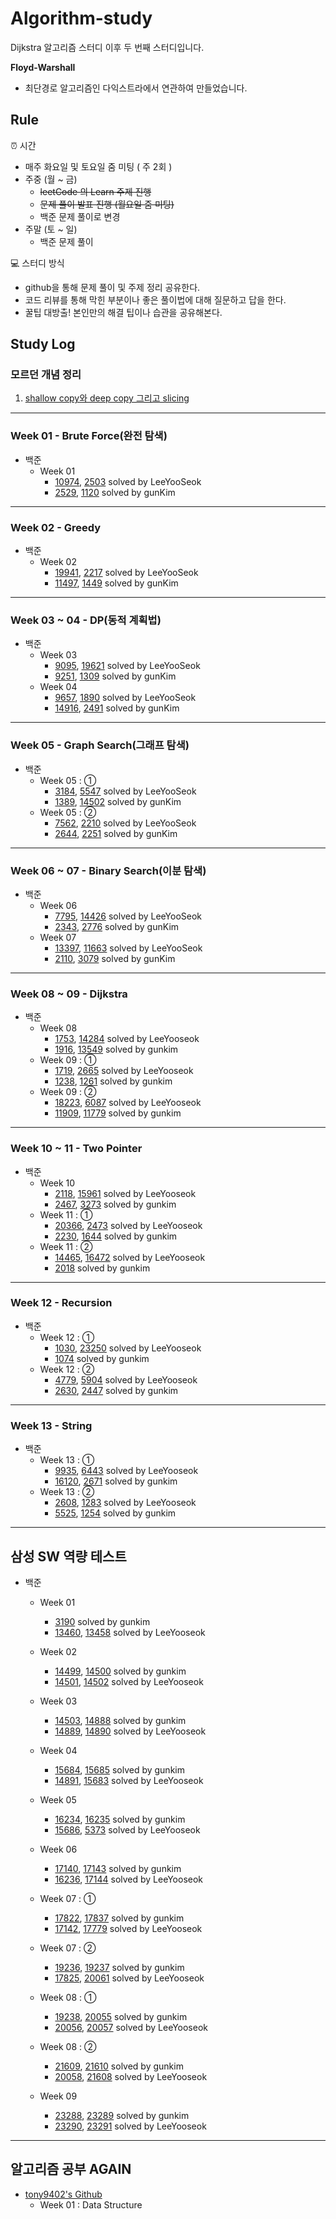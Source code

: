 # Algorithm-study
Dijkstra 알고리즘 스터디 이후 두 번째 스터디입니다.


**Floyd-Warshall**
- 최단경로 알고리즘인 다익스트라에서 연관하여 만들었습니다.


## Rule 
⏰ 시간
- 매주 화요일 및 토요일 줌 미팅 ( 주 2회 )
- 주중 (월 ~ 금)
    - ~~leetCode 의 Learn 주제 진행~~
    - ~~문제 풀이 발표 진행 (월요일 줌 미팅)~~
    - 백준 문제 풀이로 변경
- 주말 (토 ~ 일)
    - 백준 문제 풀이

💻 스터디 방식
- github을 통해 문제 풀이 및 주제 정리 공유한다.
- 코드 리뷰를 통해 막힌 부분이나 좋은 풀이법에 대해 질문하고 답을 한다.
- 꿀팁 대방출! 본인만의 해결 팁이나 습관을 공유해본다.


## Study Log
### 모르던 개념 정리
1. [shallow copy와 deep copy 그리고 slicing](https://blog.naver.com/harrison1995/222739006202)

---
### Week 01 - Brute Force(완전 탐색)
- 백준
    - Week 01
        - [10974](https://github.com/Challenge-Next-Level/Floyd-Warshall/blob/master/LeeYooseok/BOJ/BruteForce/20220116.md), [2503](https://github.com/Challenge-Next-Level/Floyd-Warshall/blob/master/LeeYooseok/BOJ/BruteForce/20220116.md) solved by LeeYooSeok
        - [2529](https://github.com/Challenge-Next-Level/Floyd-Warshall/blob/master/gunkim/Baekjoon/week01_BruteForce/2529_%EB%B6%80%EB%93%B1%ED%98%B8.py), [1120](https://github.com/Challenge-Next-Level/Floyd-Warshall/blob/master/gunkim/Baekjoon/week01_BruteForce/1120_%EB%AC%B8%EC%9E%90%EC%97%B4.py) solved by gunKim

---
### Week 02 - Greedy
- 백준
    - Week 02
        - [19941](https://github.com/Challenge-Next-Level/Floyd-Warshall/blob/master/LeeYooseok/BOJ/Greedy/20220122.md), [2217](https://github.com/Challenge-Next-Level/Floyd-Warshall/blob/master/LeeYooseok/BOJ/Greedy/20220122.md) solved by LeeYooSeok
        - [11497](https://github.com/Challenge-Next-Level/Floyd-Warshall/blob/master/gunkim/Baekjoon/week02_Greedy/11497_%ED%86%B5%EB%82%98%EB%AC%B4%EA%B1%B4%EB%84%88%EB%9B%B0%EA%B8%B0.py), [1449](https://github.com/Challenge-Next-Level/Floyd-Warshall/blob/master/gunkim/Baekjoon/week02_Greedy/1449_%EC%88%98%EB%A6%AC%EA%B3%B5%ED%95%AD%EC%8A%B9.py) solved by gunKim

---
### Week 03 ~ 04 - DP(동적 계획법)
- 백준
    - Week 03
        - [9095](https://github.com/Challenge-Next-Level/Floyd-Warshall/blob/master/LeeYooseok/BOJ/DynamicProgramming/9095.py), [19621](https://github.com/Challenge-Next-Level/Floyd-Warshall/blob/master/LeeYooseok/BOJ/DynamicProgramming/19621s.py) solved by LeeYooSeok
        - [9251](https://github.com/Challenge-Next-Level/Floyd-Warshall/blob/master/gunkim/Baekjoon/week03_DP/9251_LCS.py), [1309](https://github.com/Challenge-Next-Level/Floyd-Warshall/blob/master/gunkim/Baekjoon/week03_DP/1309_%EB%8F%99%EB%AC%BC%EC%9B%90.py) solved by gunKim
    - Week 04
        - [9657](https://github.com/Challenge-Next-Level/Floyd-Warshall/blob/master/LeeYooseok/BOJ/DynamicProgramming/9657.py), [1890](https://github.com/Challenge-Next-Level/Floyd-Warshall/blob/master/LeeYooseok/BOJ/DynamicProgramming/1890ss.py) solved by LeeYooSeok
        - [14916](https://github.com/Challenge-Next-Level/Floyd-Warshall/blob/master/gunkim/Baekjoon/week04_DP2/14916_%EA%B1%B0%EC%8A%A4%EB%A6%84%EB%8F%88.py), [2491](https://github.com/Challenge-Next-Level/Floyd-Warshall/blob/master/gunkim/Baekjoon/week04_DP2/2491_%EC%88%98%EC%97%B4.py) solved by gunKim

---
### Week 05 - Graph Search(그래프 탐색)
- 백준
    - Week 05 : ①
        - [3184](https://github.com/Challenge-Next-Level/Floyd-Warshall/blob/master/LeeYooseok/BOJ/Graph%20Search/3184s.py), [5547](https://github.com/Challenge-Next-Level/Floyd-Warshall/blob/master/LeeYooseok/BOJ/Graph%20Search/5547.py) solved by LeeYooSeok
        - [1389](https://github.com/Challenge-Next-Level/Floyd-Warshall/blob/master/gunkim/Baekjoon/week05_GraphSearch/1389_%EC%BC%80%EB%B9%88%EB%B2%A0%EC%9D%B4%EC%BB%A8%EC%9D%986%EB%8B%A8%EA%B3%84%EB%B2%95%EC%B9%99.py), [14502](https://github.com/Challenge-Next-Level/Floyd-Warshall/blob/master/gunkim/Baekjoon/week05_GraphSearch/14502_%EC%97%B0%EA%B5%AC%EC%86%8C.py) solved by gunKim
    - Week 05 : ②
        - [7562](https://github.com/Challenge-Next-Level/Floyd-Warshall/blob/master/LeeYooseok/BOJ/Graph%20Search/7562.py), [2210](https://github.com/Challenge-Next-Level/Floyd-Warshall/blob/master/LeeYooseok/BOJ/Graph%20Search/2210.py) solved by LeeYooSeok
        - [2644](https://github.com/Challenge-Next-Level/Floyd-Warshall/blob/master/gunkim/Baekjoon/week05_GraphSearch/2644_%EC%B4%8C%EC%88%98%EA%B3%84%EC%82%B0.py), [2251](https://github.com/Challenge-Next-Level/Floyd-Warshall/blob/master/gunkim/Baekjoon/week05_GraphSearch/2251_%EB%AC%BC%ED%86%B5.py) solved by gunKim

---
### Week 06 ~ 07 - Binary Search(이분 탐색)
- 백준
    - Week 06
        - [7795](https://github.com/Challenge-Next-Level/Floyd-Warshall/blob/master/LeeYooseok/BOJ/BinarySearch/7795.py), [14426](https://github.com/Challenge-Next-Level/Floyd-Warshall/blob/master/LeeYooseok/BOJ/BinarySearch/14426.py) solved by LeeYooSeok
        - [2343](https://github.com/Challenge-Next-Level/Floyd-Warshall/blob/master/gunkim/Baekjoon/week06_BinarySearch/2343_%EA%B8%B0%ED%83%80%EB%A0%88%EC%8A%A8.py), [2776](https://github.com/Challenge-Next-Level/Floyd-Warshall/blob/master/gunkim/Baekjoon/week06_BinarySearch/2776_%EC%95%94%EA%B8%B0%EC%99%95.py) solved by gunKim
    - Week 07
        - [13397](https://github.com/Challenge-Next-Level/Floyd-Warshall/blob/master/LeeYooseok/BOJ/BinarySearch/13397.py), [11663](https://github.com/Challenge-Next-Level/Floyd-Warshall/blob/master/LeeYooseok/BOJ/BinarySearch/11663.py) solved by LeeYooSeok
        - [2110](https://github.com/Challenge-Next-Level/Floyd-Warshall/blob/master/gunkim/Baekjoon/week07_BinarySearch2/2110_%EA%B3%B5%EC%9C%A0%EA%B8%B0%EC%84%A4%EC%B9%98.py), [3079](https://github.com/Challenge-Next-Level/Floyd-Warshall/blob/master/gunkim/Baekjoon/week07_BinarySearch2/3079_%EC%9E%85%EA%B5%AD%EC%8B%AC%EC%82%AC.py) solved by gunKim

---
### Week 08 ~ 09 - Dijkstra
- 백준
  - Week 08
    - [1753](https://github.com/Challenge-Next-Level/Floyd-Warshall/blob/master/LeeYooseok/BOJ/Dijkstra/1753.py), [14284](https://github.com/Challenge-Next-Level/Floyd-Warshall/blob/master/LeeYooseok/BOJ/Dijkstra/14284.py) solved by LeeYooseok
    - [1916](https://github.com/Challenge-Next-Level/Floyd-Warshall/blob/master/gunkim/Baekjoon/week08_Dijkstra/1916_%EC%B5%9C%EC%86%8C%EB%B9%84%EC%9A%A9%EA%B5%AC%ED%95%98%EA%B8%B0.py), [13549](https://github.com/Challenge-Next-Level/Floyd-Warshall/blob/master/gunkim/Baekjoon/week08_Dijkstra/13549_%EC%88%A8%EB%B0%94%EA%BC%AD%EC%A7%883.py) solved by gunkim
  - Week 09 : ①
    - [1719](https://github.com/Challenge-Next-Level/Floyd-Warshall/blob/master/LeeYooseok/BOJ/Dijkstra/1719.py), [2665](https://github.com/Challenge-Next-Level/Floyd-Warshall/blob/master/LeeYooseok/BOJ/Dijkstra/2665.py) solved by LeeYooseok
    - [1238](https://github.com/Challenge-Next-Level/Floyd-Warshall/blob/master/gunkim/Baekjoon/week09_Dijkstra2/1238_%ED%8C%8C%ED%8B%B0.py), [1261](https://github.com/Challenge-Next-Level/Floyd-Warshall/blob/master/gunkim/Baekjoon/week09_Dijkstra2/1261_%EC%95%8C%EA%B3%A0%EC%8A%A4%ED%8C%9F.py) solved by gunkim
  - Week 09 : ②
    - [18223](https://github.com/Challenge-Next-Level/Floyd-Warshall/blob/master/LeeYooseok/BOJ/Dijkstra/18223.py), [6087](https://github.com/Challenge-Next-Level/Floyd-Warshall/blob/master/LeeYooseok/BOJ/Dijkstra/6087.py) solved by LeeYooseok
    - [11909](https://github.com/Challenge-Next-Level/Floyd-Warshall/blob/master/gunkim/Baekjoon/week09_Dijkstra2/11909_%EB%B0%B0%EC%97%B4%ED%83%88%EC%B6%9C.py), [11779](https://github.com/Challenge-Next-Level/Floyd-Warshall/blob/master/gunkim/Baekjoon/week09_Dijkstra2/11779_%EC%B5%9C%EC%86%8C%EB%B9%84%EC%9A%A9%EA%B5%AC%ED%95%98%EA%B8%B02.py) solved by gunkim

---
### Week 10 ~ 11 - Two Pointer
- 백준
  - Week 10
    - [2118](https://github.com/Challenge-Next-Level/Floyd-Warshall/blob/master/LeeYooseok/BOJ/TwoPointer/2118.py), [15961](https://github.com/Challenge-Next-Level/Floyd-Warshall/blob/master/LeeYooseok/BOJ/TwoPointer/15961.py) solved by LeeYooseok
    - [2467](https://github.com/Challenge-Next-Level/Floyd-Warshall/blob/master/gunkim/Baekjoon/week10_TwoPointer/2467_%EC%9A%A9%EC%95%A1.py), [3273](https://github.com/Challenge-Next-Level/Floyd-Warshall/blob/master/gunkim/Baekjoon/week10_TwoPointer/3273_%EB%91%90%EC%88%98%EC%9D%98%ED%95%A9.py) solved by gunkim
  - Week 11 : ①
    - [20366](https://github.com/Challenge-Next-Level/Floyd-Warshall/blob/master/LeeYooseok/BOJ/TwoPointer/20366.py), [2473](https://github.com/Challenge-Next-Level/Floyd-Warshall/blob/master/LeeYooseok/BOJ/TwoPointer/2473.py) solved by LeeYooseok
    - [2230](https://github.com/Challenge-Next-Level/Floyd-Warshall/blob/master/gunkim/Baekjoon/week11_TwoPointer2/2230_%EC%88%98%EA%B3%A0%EB%A5%B4%EA%B8%B0.py), [1644](https://github.com/Challenge-Next-Level/Floyd-Warshall/blob/master/gunkim/Baekjoon/week11_TwoPointer2/1644_%EC%86%8C%EC%88%98%EC%9D%98%EC%97%B0%EC%86%8D%ED%95%A9.py) solved by gunkim
  - Week 11 : ②
    - [14465](https://github.com/Challenge-Next-Level/Floyd-Warshall/blob/master/LeeYooseok/BOJ/TwoPointer/14465.py), [16472](https://github.com/Challenge-Next-Level/Floyd-Warshall/blob/master/LeeYooseok/BOJ/TwoPointer/16472.py) solved by LeeYooseok
    - [2018](https://github.com/Challenge-Next-Level/Floyd-Warshall/blob/master/gunkim/Baekjoon/week11_TwoPointer2/2018_%EC%88%98%EB%93%A4%EC%9D%98%ED%95%A95.py) solved by gunkim

---
### Week 12 - Recursion
- 백준
    - Week 12 : ①
        - [1030](https://github.com/Challenge-Next-Level/Floyd-Warshall/blob/master/LeeYooseok/BOJ/Recursion/1030.py), [23250](https://github.com/Challenge-Next-Level/Floyd-Warshall/blob/master/LeeYooseok/BOJ/Recursion/23250.py) solved by LeeYooseok
        - [1074](https://github.com/Challenge-Next-Level/Floyd-Warshall/blob/master/gunkim/Baekjoon/week12_Recursion/1074_Z.py) solved by gunkim
    - Week 12 : ②
        - [4779](https://github.com/Challenge-Next-Level/Floyd-Warshall/blob/master/LeeYooseok/BOJ/Recursion/4779.py), [5904](https://github.com/Challenge-Next-Level/Floyd-Warshall/blob/master/LeeYooseok/BOJ/Recursion/5904s.py) solved by LeeYooseok
        - [2630](https://github.com/Challenge-Next-Level/Floyd-Warshall/blob/master/gunkim/Baekjoon/week12_Recursion/2630_%EC%83%89%EC%A2%85%EC%9D%B4%EB%A7%8C%EB%93%A4%EA%B8%B0.py), [2447](https://github.com/Challenge-Next-Level/Floyd-Warshall/blob/master/gunkim/Baekjoon/week12_Recursion/2447_%EB%B3%84%EC%B0%8D%EA%B8%B0.py) solved by gunkim

---
### Week 13 - String
- 백준
    - Week 13 : ①
        - [9935](https://github.com/Challenge-Next-Level/Floyd-Warshall/blob/master/LeeYooseok/BOJ/String/9935.py), [6443](https://github.com/Challenge-Next-Level/Floyd-Warshall/blob/master/LeeYooseok/BOJ/String/6443.py) solved by LeeYooseok
        - [16120](https://github.com/Challenge-Next-Level/Floyd-Warshall/blob/master/gunkim/Baekjoon/week13_String/16120_PPAP.py), [2671](https://github.com/Challenge-Next-Level/Floyd-Warshall/blob/master/gunkim/Baekjoon/week13_String/2671_%EC%9E%A0%EC%88%98%ED%95%A8%EC%8B%9D%EB%B3%84.py) solved by gunkim
    - Week 13 : ②
        - [2608](https://github.com/Challenge-Next-Level/Floyd-Warshall/blob/master/LeeYooseok/BOJ/String/2608.py), [1283](https://github.com/Challenge-Next-Level/Floyd-Warshall/blob/master/LeeYooseok/BOJ/String/1283.py) solved by LeeYooseok
        - [5525](https://github.com/Challenge-Next-Level/Floyd-Warshall/blob/master/gunkim/Baekjoon/week13_String/5525_IOIOI.py), [1254](https://github.com/Challenge-Next-Level/Floyd-Warshall/blob/master/gunkim/Baekjoon/week13_String/1254_%ED%8C%B0%EB%A6%B0%EB%93%9C%EB%A1%AC%EB%A7%8C%EB%93%A4%EA%B8%B0.py) solved by gunkim
    
---
## 삼성 SW 역량 테스트
- 백준
    - Week 01
        - [3190](https://github.com/Challenge-Next-Level/Floyd-Warshall/blob/master/gunkim/%EC%82%BC%EC%84%B1SW%EC%97%AD%EB%9F%89%ED%85%8C%EC%8A%A4%ED%8A%B8/week01/3190_%EB%B1%80.py) solved by gunkim
        - [13460](https://github.com/Challenge-Next-Level/Floyd-Warshall/blob/master/LeeYooseok/BOJ/%EC%82%BC%EC%84%B1%20SW%20%EC%97%AD%EB%9E%B5%20%ED%85%8C%EC%8A%A4%ED%8A%B8%20%EA%B8%B0%EC%B6%9C%20%EB%AC%B8%EC%A0%9C/week01/13460%20%EA%B5%AC%EC%8A%AC%20%ED%83%88%EC%B6%9C%202.py), [13458](https://github.com/Challenge-Next-Level/Floyd-Warshall/blob/master/LeeYooseok/BOJ/%EC%82%BC%EC%84%B1%20SW%20%EC%97%AD%EB%9E%B5%20%ED%85%8C%EC%8A%A4%ED%8A%B8%20%EA%B8%B0%EC%B6%9C%20%EB%AC%B8%EC%A0%9C/week01/13458%20%EC%8B%9C%ED%97%98%20%EA%B0%90%EB%8F%85.py) solved by LeeYooseok
    
    - Week 02
        - [14499](https://github.com/Challenge-Next-Level/Floyd-Warshall/blob/master/gunkim/%EC%82%BC%EC%84%B1SW%EC%97%AD%EB%9F%89%ED%85%8C%EC%8A%A4%ED%8A%B8/week02/14499_%EC%A3%BC%EC%82%AC%EC%9C%84%EA%B5%B4%EB%A6%AC%EA%B8%B0.py), [14500](https://github.com/Challenge-Next-Level/Floyd-Warshall/blob/master/gunkim/%EC%82%BC%EC%84%B1SW%EC%97%AD%EB%9F%89%ED%85%8C%EC%8A%A4%ED%8A%B8/week02/14500_%ED%85%8C%ED%8A%B8%EB%A1%9C%EB%AF%B8%EB%85%B8.py) solved by gunkim
        - [14501](https://github.com/Challenge-Next-Level/Floyd-Warshall/blob/master/LeeYooseok/BOJ/%EC%82%BC%EC%84%B1%20SW%20%EC%97%AD%EB%9E%B5%20%ED%85%8C%EC%8A%A4%ED%8A%B8%20%EA%B8%B0%EC%B6%9C%20%EB%AC%B8%EC%A0%9C/week02/14501%20%ED%87%B4%EC%82%AC.py), [14502](https://github.com/Challenge-Next-Level/Floyd-Warshall/blob/master/LeeYooseok/BOJ/%EC%82%BC%EC%84%B1%20SW%20%EC%97%AD%EB%9E%B5%20%ED%85%8C%EC%8A%A4%ED%8A%B8%20%EA%B8%B0%EC%B6%9C%20%EB%AC%B8%EC%A0%9C/week02/14502%20%EC%97%B0%EA%B5%AC%EC%86%8C.py) solved by LeeYooseok
    
    - Week 03
        - [14503](https://github.com/Challenge-Next-Level/Floyd-Warshall/blob/master/gunkim/%EC%82%BC%EC%84%B1SW%EC%97%AD%EB%9F%89%ED%85%8C%EC%8A%A4%ED%8A%B8/week03/14503_%EB%A1%9C%EB%B4%87%EC%B2%AD%EC%86%8C%EA%B8%B0.py), [14888](https://github.com/Challenge-Next-Level/Floyd-Warshall/blob/master/gunkim/%EC%82%BC%EC%84%B1SW%EC%97%AD%EB%9F%89%ED%85%8C%EC%8A%A4%ED%8A%B8/week03/14888_%EC%97%B0%EC%82%B0%EC%9E%90%EB%81%BC%EC%9B%8C%EB%84%A3%EA%B8%B0.py) solved by gunkim
        - [14889](https://github.com/Challenge-Next-Level/Floyd-Warshall/blob/master/LeeYooseok/BOJ/%EC%82%BC%EC%84%B1%20SW%20%EC%97%AD%EB%9E%B5%20%ED%85%8C%EC%8A%A4%ED%8A%B8%20%EA%B8%B0%EC%B6%9C%20%EB%AC%B8%EC%A0%9C/week03/14889%20%EC%8A%A4%ED%83%80%ED%8A%B8%EC%99%80%20%EB%A7%81%ED%81%ACs.py), [14890](https://github.com/Challenge-Next-Level/Floyd-Warshall/blob/master/LeeYooseok/BOJ/%EC%82%BC%EC%84%B1%20SW%20%EC%97%AD%EB%9E%B5%20%ED%85%8C%EC%8A%A4%ED%8A%B8%20%EA%B8%B0%EC%B6%9C%20%EB%AC%B8%EC%A0%9C/week03/14890%20%EA%B2%BD%EC%82%AC%EB%A1%9C.py) solved by LeeYooseok
    
    - Week 04
        - [15684](https://github.com/Challenge-Next-Level/Floyd-Warshall/blob/master/gunkim/%EC%82%BC%EC%84%B1SW%EC%97%AD%EB%9F%89%ED%85%8C%EC%8A%A4%ED%8A%B8/week04/15684_%EC%82%AC%EB%8B%A4%EB%A6%AC%EC%A1%B0%EC%9E%91.py), [15685](https://github.com/Challenge-Next-Level/Floyd-Warshall/blob/master/gunkim/%EC%82%BC%EC%84%B1SW%EC%97%AD%EB%9F%89%ED%85%8C%EC%8A%A4%ED%8A%B8/week04/15685_%EB%93%9C%EB%9E%98%EA%B3%A4%EC%BB%A4%EB%B8%8C.py) solved by gunkim
        - [14891](https://github.com/Challenge-Next-Level/Floyd-Warshall/blob/master/LeeYooseok/BOJ/%EC%82%BC%EC%84%B1%20SW%20%EC%97%AD%EB%9E%B5%20%ED%85%8C%EC%8A%A4%ED%8A%B8%20%EA%B8%B0%EC%B6%9C%20%EB%AC%B8%EC%A0%9C/week04/14891%20%ED%86%B1%EB%8B%88%EB%B0%94%ED%80%B4.py), [15683](https://github.com/Challenge-Next-Level/Floyd-Warshall/blob/master/LeeYooseok/BOJ/%EC%82%BC%EC%84%B1%20SW%20%EC%97%AD%EB%9E%B5%20%ED%85%8C%EC%8A%A4%ED%8A%B8%20%EA%B8%B0%EC%B6%9C%20%EB%AC%B8%EC%A0%9C/week04/15683%20%EA%B0%90%EC%8B%9C.py) solved by LeeYooseok
    
    - Week 05
        - [16234](https://github.com/Challenge-Next-Level/Floyd-Warshall/blob/master/gunkim/%EC%82%BC%EC%84%B1SW%EC%97%AD%EB%9F%89%ED%85%8C%EC%8A%A4%ED%8A%B8/week05/16234_%EC%9D%B8%EA%B5%AC%EC%9D%B4%EB%8F%99.py), [16235](https://github.com/Challenge-Next-Level/Floyd-Warshall/blob/master/gunkim/%EC%82%BC%EC%84%B1SW%EC%97%AD%EB%9F%89%ED%85%8C%EC%8A%A4%ED%8A%B8/week05/16235_%EB%82%98%EB%AC%B4%EC%9E%AC%ED%85%8C%ED%81%AC.py) solved by gunkim
        - [15686](https://github.com/Challenge-Next-Level/Floyd-Warshall/blob/master/LeeYooseok/BOJ/%EC%82%BC%EC%84%B1%20SW%20%EC%97%AD%EB%9E%B5%20%ED%85%8C%EC%8A%A4%ED%8A%B8%20%EA%B8%B0%EC%B6%9C%20%EB%AC%B8%EC%A0%9C/week05/15686%20%EC%B9%98%ED%82%A8%20%EB%B0%B0%EB%8B%AC.py), [5373](https://github.com/Challenge-Next-Level/Floyd-Warshall/blob/master/LeeYooseok/BOJ/%EC%82%BC%EC%84%B1%20SW%20%EC%97%AD%EB%9E%B5%20%ED%85%8C%EC%8A%A4%ED%8A%B8%20%EA%B8%B0%EC%B6%9C%20%EB%AC%B8%EC%A0%9C/week05/5373%20%ED%81%90%EB%B9%99.py) solved by LeeYooseok

    - Week 06
      - [17140](https://github.com/Challenge-Next-Level/Floyd-Warshall/blob/master/gunkim/%EC%82%BC%EC%84%B1SW%EC%97%AD%EB%9F%89%ED%85%8C%EC%8A%A4%ED%8A%B8/week06/17140_%EC%9D%B4%EC%B0%A8%EC%9B%90%EB%B0%B0%EC%97%B4%EA%B3%BC%EC%97%B0%EC%82%B0.py), [17143](https://github.com/Challenge-Next-Level/Floyd-Warshall/blob/master/gunkim/%EC%82%BC%EC%84%B1SW%EC%97%AD%EB%9F%89%ED%85%8C%EC%8A%A4%ED%8A%B8/week06/17143_%EB%82%9A%EC%8B%9C%EC%99%95.py) solved by gunkim
      - [16236](https://github.com/Challenge-Next-Level/Floyd-Warshall/blob/master/LeeYooseok/BOJ/%EC%82%BC%EC%84%B1%20SW%20%EC%97%AD%EB%9E%B5%20%ED%85%8C%EC%8A%A4%ED%8A%B8%20%EA%B8%B0%EC%B6%9C%20%EB%AC%B8%EC%A0%9C/week06/16236%20%EC%95%84%EA%B8%B0%EC%83%81%EC%96%B4.py), [17144](https://github.com/Challenge-Next-Level/Floyd-Warshall/blob/master/LeeYooseok/BOJ/%EC%82%BC%EC%84%B1%20SW%20%EC%97%AD%EB%9E%B5%20%ED%85%8C%EC%8A%A4%ED%8A%B8%20%EA%B8%B0%EC%B6%9C%20%EB%AC%B8%EC%A0%9C/week06/17144%20%EB%AF%B8%EC%84%B8%EB%A8%BC%EC%A7%80%20%EC%95%88%EB%85%95!.py) solved by LeeYooseok

    - Week 07 : ①
      - [17822](https://github.com/Challenge-Next-Level/Floyd-Warshall/blob/master/gunkim/%EC%82%BC%EC%84%B1SW%EC%97%AD%EB%9F%89%ED%85%8C%EC%8A%A4%ED%8A%B8/week07/17822_%EC%9B%90%ED%8C%90%EB%8F%8C%EB%A6%AC%EA%B8%B0.py), [17837](https://github.com/Challenge-Next-Level/Floyd-Warshall/blob/master/gunkim/%EC%82%BC%EC%84%B1SW%EC%97%AD%EB%9F%89%ED%85%8C%EC%8A%A4%ED%8A%B8/week07/17837_%EC%83%88%EB%A1%9C%EC%9A%B4%EA%B2%8C%EC%9E%842.py) solved by gunkim
      - [17142](https://github.com/Challenge-Next-Level/Floyd-Warshall/blob/master/LeeYooseok/BOJ/%EC%82%BC%EC%84%B1%20SW%20%EC%97%AD%EB%9E%B5%20%ED%85%8C%EC%8A%A4%ED%8A%B8%20%EA%B8%B0%EC%B6%9C%20%EB%AC%B8%EC%A0%9C/week07/17142%20%EC%97%B0%EA%B5%AC%EC%86%8C%203.py), [17779](https://github.com/Challenge-Next-Level/Floyd-Warshall/blob/master/LeeYooseok/BOJ/%EC%82%BC%EC%84%B1%20SW%20%EC%97%AD%EB%9E%B5%20%ED%85%8C%EC%8A%A4%ED%8A%B8%20%EA%B8%B0%EC%B6%9C%20%EB%AC%B8%EC%A0%9C/week07/17779%20%20%EA%B2%8C%EB%A6%AC%EB%A7%A8%EB%8D%94%EB%A7%81%202.py) solved by LeeYooseok

    - Week 07 : ②
      - [19236](https://github.com/Challenge-Next-Level/Floyd-Warshall/blob/master/gunkim/%EC%82%BC%EC%84%B1SW%EC%97%AD%EB%9F%89%ED%85%8C%EC%8A%A4%ED%8A%B8/week07/19236_%EC%B2%AD%EC%86%8C%EB%85%84%EC%83%81%EC%96%B4.py), [19237](https://github.com/Challenge-Next-Level/Floyd-Warshall/blob/master/gunkim/%EC%82%BC%EC%84%B1SW%EC%97%AD%EB%9F%89%ED%85%8C%EC%8A%A4%ED%8A%B8/week07/19237_%EC%96%B4%EB%A5%B8%EC%83%81%EC%96%B4.py) solved by gunkim
      - [17825](), [20061]() solved by LeeYooseok

    - Week 08 : ①
        - [19238](https://github.com/Challenge-Next-Level/Floyd-Warshall/blob/master/gunkim/%EC%82%BC%EC%84%B1SW%EC%97%AD%EB%9F%89%ED%85%8C%EC%8A%A4%ED%8A%B8/week08/19238_%EC%8A%A4%ED%83%80%ED%8A%B8%ED%83%9D%EC%8B%9C.py), [20055](https://github.com/Challenge-Next-Level/Floyd-Warshall/blob/master/gunkim/%EC%82%BC%EC%84%B1SW%EC%97%AD%EB%9F%89%ED%85%8C%EC%8A%A4%ED%8A%B8/week08/20055_%EC%BB%A8%EB%B2%A0%EC%9D%B4%EC%96%B4%EB%B2%A8%ED%8A%B8%EC%9C%84%EC%9D%98%EB%A1%9C%EB%B4%87.py) solved by gunkim
        - [20056](), [20057]() solved by LeeYooseok

    - Week 08 : ②
      - [21609](https://github.com/Challenge-Next-Level/Floyd-Warshall/blob/master/gunkim/%EC%82%BC%EC%84%B1SW%EC%97%AD%EB%9F%89%ED%85%8C%EC%8A%A4%ED%8A%B8/week08/21609_%EC%83%81%EC%96%B4%EC%A4%91%ED%95%99%EA%B5%90.py), [21610](https://github.com/Challenge-Next-Level/Floyd-Warshall/blob/master/gunkim/%EC%82%BC%EC%84%B1SW%EC%97%AD%EB%9F%89%ED%85%8C%EC%8A%A4%ED%8A%B8/week08/21610_%EB%A7%88%EB%B2%95%EC%82%AC%EC%83%81%EC%96%B4%EC%99%80%EB%B9%84%EB%B0%94%EB%9D%BC%EA%B8%B0.py) solved by gunkim
      - [20058](), [21608]() solved by LeeYooseok

    - Week 09
        - [23288](https://github.com/Challenge-Next-Level/Floyd-Warshall/blob/master/gunkim/%EC%82%BC%EC%84%B1SW%EC%97%AD%EB%9F%89%ED%85%8C%EC%8A%A4%ED%8A%B8/week09/23288_%EC%A3%BC%EC%82%AC%EC%9C%84%EA%B5%B4%EB%A6%AC%EA%B8%B02.py), [23289](https://github.com/Challenge-Next-Level/Floyd-Warshall/blob/master/gunkim/%EC%82%BC%EC%84%B1SW%EC%97%AD%EB%9F%89%ED%85%8C%EC%8A%A4%ED%8A%B8/week09/23289_%EC%98%A8%ED%92%8D%EA%B8%B0%EC%95%88%EB%85%95.py) solved by gunkim
        - [23290](), [23291]() solved by LeeYooseok

---
## 알고리즘 공부 AGAIN
- [tony9402's Github](https://github.com/tony9402/baekjoon)
  - Week 01 : Data Structure